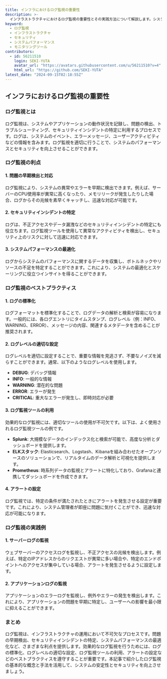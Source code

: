 ```yaml
---
title: インフラにおけるログ監視の重要性
description: >-
  インフラストラクチャにおけるログ監視の重要性とその実践方法について解説します。システムのパフォーマンスとセキュリティの向上に不可欠なログ監視の基本的な概念とベストプラクティスを紹介します。
keyword:
  - ログ監視
  - インフラストラクチャ
  - セキュリティ
  - システムパフォーマンス
  - モニタリングツール
contributors:
  - id: 56211510
    login: SEKI-YUTA
    avatar_url: "https://avatars.githubusercontent.com/u/56211510?v=4"
    html_url: "https://github.com/SEKI-YUTA"
latest_date: "2024-09-15T02:18:55Z"
---
```


## インフラにおけるログ監視の重要性

### ログ監視とは

ログ監視は、システムやアプリケーションの動作状況を記録し、問題の検出、トラブルシューティング、セキュリティインシデントの特定に利用するプロセスです。ログは、システムのイベント、エラーメッセージ、ユーザーアクティビティなどの情報を含みます。ログ監視を適切に行うことで、システムのパフォーマンスとセキュリティを向上させることができます。

### ログ監視の利点

#### 1. 問題の早期検出と対応

ログ監視により、システムの異常やエラーを早期に検出できます。例えば、サーバーのCPU使用率が異常に高くなったり、メモリリークが発生したりした場合、ログからその兆候を素早くキャッチし、迅速な対応が可能です。

#### 2. セキュリティインシデントの特定

ログは、不正アクセスやデータ漏洩などのセキュリティインシデントの特定にも役立ちます。ログ監視ツールを使用して異常なアクティビティを検出し、セキュリティ上のリスクに対して迅速に対応できます。

#### 3. システムパフォーマンスの最適化

ログからシステムのパフォーマンスに関するデータを収集し、ボトルネックやリソースの不足を特定することができます。これにより、システムの最適化とスケーリングに役立つインサイトを得ることができます。

### ログ監視のベストプラクティス

#### 1. ログの標準化

ログフォーマットを標準化することで、ログデータの解析と検索が容易になります。一般的には、各ログエントリにタイムスタンプ、ログレベル（例：INFO、WARNING、ERROR）、メッセージの内容、関連するメタデータを含めることが推奨されます。

#### 2. ログレベルの適切な設定

ログレベルを適切に設定することで、重要な情報を見逃さず、不要なノイズを減らすことができます。通常、以下のようなログレベルを使用します。

- **DEBUG**: デバッグ情報
- **INFO**: 一般的な情報
- **WARNING**: 潜在的な問題
- **ERROR**: エラーが発生
- **CRITICAL**: 重大なエラーが発生し、即時対応が必要

#### 3. ログ監視ツールの利用

効果的なログ監視には、適切なツールの使用が不可欠です。以下は、よく使用されるログ監視ツールの例です。

- **Splunk**: 大規模なデータのインデックス化と検索が可能で、高度な分析とダッシュボードを提供します。
- **ELKスタック**: Elasticsearch、Logstash、Kibanaを組み合わせたオープンソースのソリューションで、リアルタイムのデータ解析と可視化を提供します。
- **Prometheus**: 時系列データの監視とアラートに特化しており、Grafanaと連携してダッシュボードを作成できます。

#### 4. アラートの設定

ログ監視では、特定の条件が満たされたときにアラートを発生させる設定が重要です。これにより、システム管理者が即座に問題に気付くことができ、迅速な対応が可能になります。

### ログ監視の実践例

#### 1. サーバーログの監視

ウェブサーバーのアクセスログを監視し、不正アクセスの兆候を検出します。例えば、特定のIPアドレスからのリクエストが異常に多い場合や、特定のエンドポイントへのアクセスが集中している場合、アラートを発生させるように設定します。

#### 2. アプリケーションログの監視

アプリケーションのエラーログを監視し、例外やエラーの発生を検出します。これにより、アプリケーションの問題を早期に特定し、ユーザーへの影響を最小限に抑えることができます。

### まとめ

ログ監視は、インフラストラクチャの運用において不可欠なプロセスです。問題の早期検出、セキュリティインシデントの特定、システムパフォーマンスの最適化など、さまざまな利点を提供します。効果的なログ監視を行うためには、ログの標準化、ログレベルの適切な設定、ログ監視ツールの利用、アラートの設定などのベストプラクティスを遵守することが重要です。本記事で紹介したログ監視の基本的な概念と手法を活用して、システムの安定性とセキュリティを向上させましょう。

